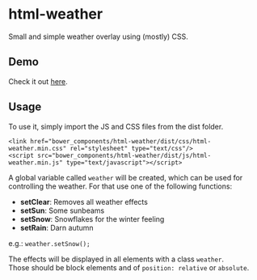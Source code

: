 # html-weather
Small and simple weather overlay using (mostly) CSS.

## Demo
Check it out [here](http://codepen.io/bcersows/full/vgLEEg).

## Usage
To use it, simply import the JS and CSS files from the dist folder.

```
<link href="bower_components/html-weather/dist/css/html-weather.min.css" rel="stylesheet" type="text/css"/>
<script src="bower_components/html-weather/dist/js/html-weather.min.js" type="text/javascript"></script>
```

A global variable called `weather` will be created, which can be used for
controlling the weather. For that use one of the following functions:

* **setClear**: Removes all weather effects
* **setSun**: Some sunbeams
* **setSnow**: Snowflakes for the winter feeling
* **setRain**: Darn autumn

e.g.: `weather.setSnow();`

The effects will be displayed in all elements with a class `weather`.  
Those should be block elements and of `position: relative` or `absolute`.